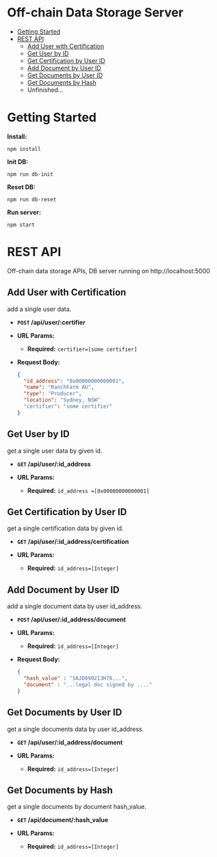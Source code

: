 # Off-chain Data Storage Server

- [Getting Started](#Getting-Started)
- [REST API](#rest-api)
  - [Add User with Certification](#Add-User-with-Certification)
  - [Get User by ID](#Get-User-by-ID)
  - [Get Certification by User ID](#Get-Certification-by-User-ID)
  - [Add Document by User ID](#Add-Documents-by-User-ID)
  - [Get Documents by User ID](#Get-Documents-by-User-ID)
  - [Get Documents by Hash](#Get-Documents-by-Hash)
  - Unfinished...

# Getting Started

**Install:**

```
npm install
```

**Init DB:**

```
npm run db-init
```

**Reset DB:**

```
npm run db-reset
```

**Run server:**

```
npm start
```

# REST API

Off-chain data storage APIs, DB server running on http://localhost:5000

## **Add User with Certification**

add a single user data.

- **`POST` /api/user/:certifier**

- **URL Params:**

  - **Required:** `certifier=[some certifier]`

- **Request Body:**
  ```json
  {
    "id_address": "0x00000000000001",
    "name": "RanchFarm AU",
    "type": "Producer",
    "location": "Sydney, NSW"
    "certifier": "some certifier"
  }
  ```

## **Get User by ID**

get a single user data by given id.

- **`GET` /api/user/:id_address**

- **URL Params:**

  - **Required:** `id_address =[0x00000000000001]`

## **Get Certification by User ID**

get a single certification data by given id.

- **`GET` /api/user/:id_address/certification**

- **URL Params:**

  - **Required:** `id_address=[Integer]`

## **Add Document by User ID**

add a single document data by user id_address.

- **`POST` /api/user/:id_address/document**

- **URL Params:**

  - **Required:** `id_address=[Integer]`

- **Request Body:**
  ```json
  {
    "hash_value" : "SAJD890213H78...",
    "document" : "...legal doc signed by ...."
  }
  ```

## **Get Documents by User ID**

get a single documents data by user id_address.

- **`GET` /api/user/:id_address/document**

- **URL Params:**

  - **Required:** `id_address=[Integer]`

## **Get Documents by Hash**

get a single documents by document hash_value.

- **`GET` /api/document/:hash_value**

- **URL Params:**

  - **Required:** `id_address=[Integer]`
